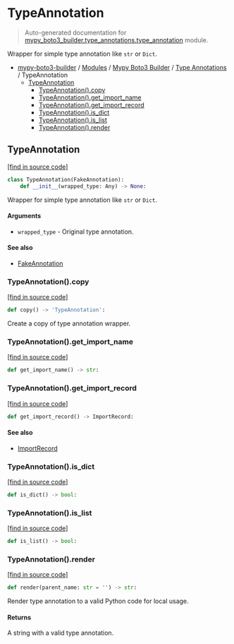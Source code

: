 # TypeAnnotation

> Auto-generated documentation for [mypy_boto3_builder.type_annotations.type_annotation](https://github.com/vemel/mypy_boto3_builder/blob/master/mypy_boto3_builder/type_annotations/type_annotation.py) module.

Wrapper for simple type annotation like `str` or `Dict`.

- [mypy-boto3-builder](../../README.md#mypy_boto3_builder) / [Modules](../../MODULES.md#mypy-boto3-builder-modules) / [Mypy Boto3 Builder](../index.md#mypy-boto3-builder) / [Type Annotations](index.md#type-annotations) / TypeAnnotation
    - [TypeAnnotation](#typeannotation)
        - [TypeAnnotation().copy](#typeannotationcopy)
        - [TypeAnnotation().get_import_name](#typeannotationget_import_name)
        - [TypeAnnotation().get_import_record](#typeannotationget_import_record)
        - [TypeAnnotation().is_dict](#typeannotationis_dict)
        - [TypeAnnotation().is_list](#typeannotationis_list)
        - [TypeAnnotation().render](#typeannotationrender)

## TypeAnnotation

[[find in source code]](https://github.com/vemel/mypy_boto3_builder/blob/master/mypy_boto3_builder/type_annotations/type_annotation.py#L22)

```python
class TypeAnnotation(FakeAnnotation):
    def __init__(wrapped_type: Any) -> None:
```

Wrapper for simple type annotation like `str` or `Dict`.

#### Arguments

- `wrapped_type` - Original type annotation.

#### See also

- [FakeAnnotation](fake_annotation.md#fakeannotation)

### TypeAnnotation().copy

[[find in source code]](https://github.com/vemel/mypy_boto3_builder/blob/master/mypy_boto3_builder/type_annotations/type_annotation.py#L88)

```python
def copy() -> 'TypeAnnotation':
```

Create a copy of type annotation wrapper.

### TypeAnnotation().get_import_name

[[find in source code]](https://github.com/vemel/mypy_boto3_builder/blob/master/mypy_boto3_builder/type_annotations/type_annotation.py#L73)

```python
def get_import_name() -> str:
```

### TypeAnnotation().get_import_record

[[find in source code]](https://github.com/vemel/mypy_boto3_builder/blob/master/mypy_boto3_builder/type_annotations/type_annotation.py#L79)

```python
def get_import_record() -> ImportRecord:
```

#### See also

- [ImportRecord](../import_helpers/import_record.md#importrecord)

### TypeAnnotation().is_dict

[[find in source code]](https://github.com/vemel/mypy_boto3_builder/blob/master/mypy_boto3_builder/type_annotations/type_annotation.py#L82)

```python
def is_dict() -> bool:
```

### TypeAnnotation().is_list

[[find in source code]](https://github.com/vemel/mypy_boto3_builder/blob/master/mypy_boto3_builder/type_annotations/type_annotation.py#L85)

```python
def is_list() -> bool:
```

### TypeAnnotation().render

[[find in source code]](https://github.com/vemel/mypy_boto3_builder/blob/master/mypy_boto3_builder/type_annotations/type_annotation.py#L64)

```python
def render(parent_name: str = '') -> str:
```

Render type annotation to a valid Python code for local usage.

#### Returns

A string with a valid type annotation.
